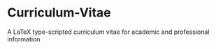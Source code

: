 # Curriculum-Vitae
A LaTeX type-scripted curriculum vitae for academic and professional information
